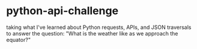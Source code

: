 # python-api-challenge
taking what I've learned about Python requests, APIs, and JSON traversals to answer the question: "What is the weather like as we approach the equator?"
